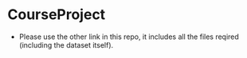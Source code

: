 CourseProject
=============

* Please use the other link in this repo, it includes all the files reqired (including the dataset itself).
